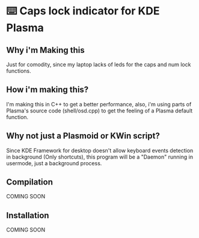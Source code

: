 # ⌨️ Caps lock indicator for KDE Plasma
## Why i'm Making this
Just for comodity, since my laptop lacks of leds for the caps and num lock functions.
## How i'm making this?
I'm making this in C++ to get a better performance, also, i'm using parts of Plasma's source code (shell/osd.cpp) to get the feeling of a Plasma default function.
## Why not just a Plasmoid or KWin script?
Since KDE Framework for desktop doesn't allow keyboard events detection in background (Only shortcuts), this program will be a "Daemon" running in usermode, just a background process.
## Compilation
COMING SOON
## Installation
COMING SOON
